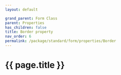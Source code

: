 ```yaml
---
layout: default

grand_parent: Form Class
parent: Properties
has_children: false
title: Border property
nav_order: 6
permalink: /package/standard/form/properties/Border
---
```

# {{ page.title }}




